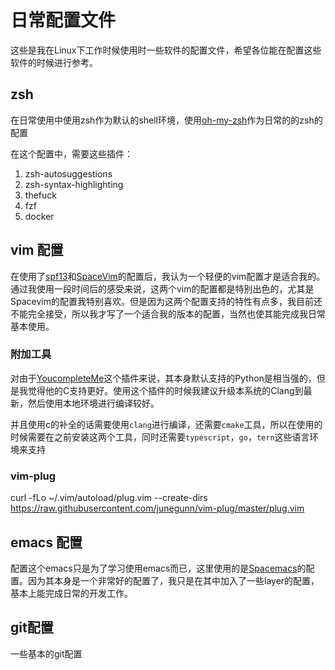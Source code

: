 # 日常配置文件

这些是我在Linux下工作时候使用时一些软件的配置文件，希望各位能在配置这些软件的时候进行参考。

## zsh

在日常使用中使用zsh作为默认的shell环境，使用[oh-my-zsh](http://ohmyz.sh/)作为日常的的zsh的配置

在这个配置中，需要这些插件：

1. zsh-autosuggestions
2. zsh-syntax-highlighting
3. thefuck
4. fzf
5. docker

## vim 配置

在使用了[spf13](http://vim.spf13.com/)和[SpaceVim](http://spacevim.org/)的配置后，我认为一个轻便的vim配置才是适合我的。通过我使用一段时间后的感受来说，这两个vim的配置都是特别出色的，尤其是Spacevim的配置我特别喜欢。但是因为这两个配置支持的特性有点多，我目前还不能完全接受，所以我才写了一个适合我的版本的配置，当然也使其能完成我日常基本使用。

### 附加工具

对由于[YoucompleteMe](https://github.com/Valloric/YouCompleteMe)这个插件来说，其本身默认支持的Python是相当强的，但是我觉得他的C支持更好。使用这个插件的时候我建议升级本系统的Clang到最新，然后使用本地环境进行编译较好。

并且使用c的补全的话需要使用`clang`进行编译，还需要`cmake`工具，所以在使用的时候需要在之前安装这两个工具，同时还需要`typescript`，`go`，`tern`这些语言环境来支持

### vim-plug

curl -fLo ~/.vim/autoload/plug.vim --create-dirs https://raw.githubusercontent.com/junegunn/vim-plug/master/plug.vim

## emacs 配置

配置这个emacs只是为了学习使用emacs而已，这里使用的是[Spacemacs](http://spacemacs.org/)的配置。因为其本身是一个非常好的配置了，我只是在其中加入了一些layer的配置，基本上能完成日常的开发工作。

## git配置

一些基本的git配置

